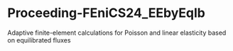 # Proceeding-FEniCS24_EEbyEqlb
Adaptive finite-element calculations for Poisson and linear elasticity based on equilibrated fluxes
